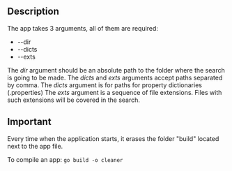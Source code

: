 ## Description
The app takes 3 arguments, all of them are required:
* --dir
* --dicts
* --exts

The _dir_ argument should be an absolute path to the folder where the search is going to be made.
The _dicts_ and _exts_ arguments accept paths separated by comma.
The _dicts_ argument is for paths for property dictionaries (.properties)
The _exts_ argument is a sequence of file extensions. Files with such extensions will be covered in the search.


## Important
Every time when the application starts, it erases the folder "build" located next to the app file.

To compile an app: ```go build -o cleaner```


